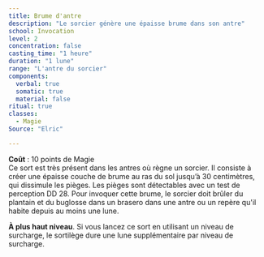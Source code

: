 ```yaml
---
title: Brume d'antre
description: "Le sorcier génère une épaisse brume dans son antre"
school: Invocation
level: 2
concentration: false
casting_time: "1 heure"
duration: "1 lune"
range: "L'antre du sorcier"
components:
  verbal: true
  somatic: true
  material: false
ritual: true
classes:
  - Magie
Source: "Elric"

---
```

**Coût** : 10 points de Magie    
Ce sort est très présent dans les antres où règne un sorcier. Il consiste à créer une épaisse couche de brume au ras du sol jusqu’à 30 centimètres, qui dissimule les pièges. Les pièges sont détectables avec un test de perception DD 28. Pour invoquer cette brume, le sorcier doit brûler du plantain et du buglosse dans un brasero dans une antre ou un repère qu'il habite depuis au moins une lune.   

**À plus haut niveau**. Si vous lancez ce sort en utilisant un niveau de surcharge, le sortilège dure une lune supplémentaire par niveau de surcharge.   
